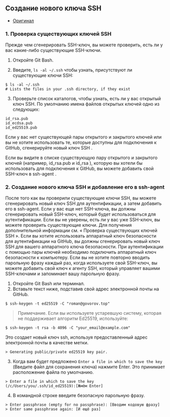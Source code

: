 ## Создание нового ключа SSH

- [Оригинал](https://docs.github.com/en/github/authenticating-to-github/connecting-to-github-with-ssh/generating-a-new-ssh-key-and-adding-it-to-the-ssh-agent#about-ssh-key-generation)


### 1. Проверка существующих ключей SSH
Прежде чем сгенерировать SSH-ключ, вы можете проверить, есть ли у вас какие-либо существующие SSH-ключи.

1. Откройте Git Bash.

2. Введите, `ls -al ~/.ssh` чтобы узнать, присутствуют ли существующие ключи SSH:
```shell
$ ls -al ~/.ssh
# Lists the files in your .ssh directory, if they exist
```

3. Проверьте список каталогов, чтобы узнать, есть ли у вас открытый ключ SSH. По умолчанию имена файлов открытых ключей одно из следующих:
```shell
id_rsa.pub
id_ecdsa.pub
id_ed25519.pub
```

Если у вас нет существующей пары открытого и закрытого ключей или вы не хотите использовать те, которые доступны для подключения к GitHub, сгенерируйте новый ключ SSH .

Если вы видите в списке существующую пару открытого и закрытого ключей (например, id_rsa.pub и id_rsa ), которую вы хотели бы использовать для подключения к GitHub, вы можете добавить свой SSH-ключ в ssh-agent .

### 2. Создание нового ключа SSH и добавление его в ssh-agent
После того как вы проверили существующие ключи SSH, вы можете сгенерировать новый ключ SSH для аутентификации, а затем добавить его в ssh-agent.
Если у вас еще нет SSH-ключа, вы должны сгенерировать новый SSH-ключ, который будет использоваться для аутентификации. Если вы не уверены, есть ли у вас уже SSH-ключ, вы можете проверить существующие ключи. Для получения дополнительной информации см. « Проверка существующих ключей SSH ».
Если вы хотите использовать аппаратный ключ безопасности для аутентификации на GitHub, вы должны сгенерировать новый ключ SSH для вашего аппаратного ключа безопасности. При аутентификации с помощью пары ключей необходимо подключить аппаратный ключ безопасности к компьютеру.
Если вы не хотите повторно вводить парольную фразу каждый раз, когда используете свой SSH-ключ, вы можете добавить свой ключ к агенту SSH, который управляет вашими SSH-ключами и запоминает вашу парольную фразу.
1. Откройте Git Bash или терминал.
2. Вставьте текст ниже, подставив свой адрес электронной почты на GitHub.
```shell
$ ssh-keygen -t ed25519 -C "roman@govorov.top"
```
>Примечание. Если вы используете устаревшую систему, которая не поддерживает алгоритм Ed25519, используйте:
```shell 
$ ssh-keygen -t rsa -b 4096 -C "your_email@example.com"
```
Это создает новый ключ ssh, используя предоставленный адрес электронной почты в качестве метки.
```shell 
> Generating public/private ed25519 key pair.
```
3. Когда вам будет предложено `Enter a file in which to save the key` (Введите файл для сохранения ключа) нажмите Enter. Это принимает расположение файла по умолчанию.
```shell 
> Enter a file in which to save the key (/c/Users/you/.ssh/id_ed25519):[Жмём Enter]
```
4. В командной строке введите безопасную парольную фразу.
```shell 
> Enter passphrase (empty for no passphrase): [Вводим кодовую фразу]
> Enter same passphrase again: [И ещё раз]
```
